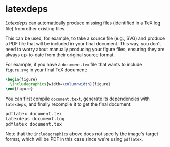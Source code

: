 # latexdeps

*Latexdeps* can automatically produce missing files (identified in a TeX log
file) from other existing files.

This can be used, for example, to take a source file (e.g., SVG) and produce a
PDF file that will be included in your final document.  This way, you don't need
to worry about manually producing your figure files, ensuring they are always
up-to-date from their original source format.

For example, if you have a ``document.tex`` file that wants to include
``figure.svg`` in your final TeX document:

```latex
\begin{figure}
  \includegraphics[width=\columnwidth]{figure}
\end{figure}
```

You can first compile ``document.text``, generate its dependencies with
``latexdeps``, and finally recompile it to get the final document:

<pre>
pdflatex document.tex
latexdeps document.log
pdflatex document.tex
</pre>

Note that the ``includegraphics`` above does not specify the image's target
format, which will be PDF in this case since we're using ``pdflatex``.
